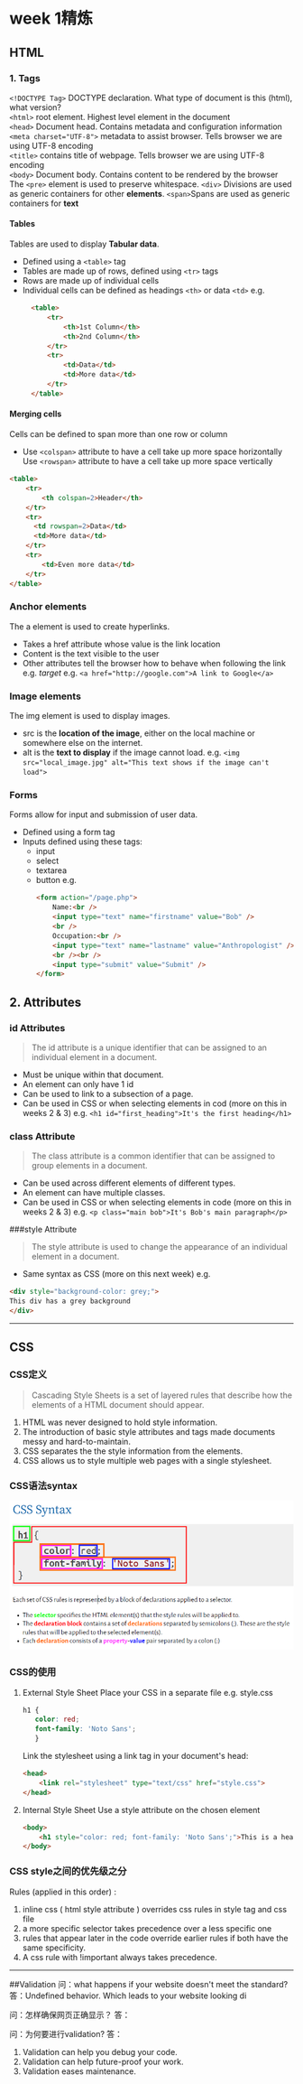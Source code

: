 # week 1精炼

## HTML

### 1. Tags
`<!DOCTYPE Tag>` DOCTYPE declaration. What type of document is this (html), what version?  
`<html>` root element.     Highest level element in the document  
`<head>` Document head.  Contains metadata and configuration information  
`<meta charset="UTF-8">` metadata to assist browser.  Tells browser we are using UTF-8 encoding  
`<title>` contains title of webpage.  Tells browser we are using UTF-8 encoding  
`<body>` Document body.  Contains content to be rendered by the browser  
The `<pre>` element is used to preserve whitespace.
`<div>`  Divisions are used as generic containers for other **elements**.
`<span>`Spans are used as generic containers for **text**

#### Tables
Tables are used to display **Tabular data**.
- Defined using a `<table>` tag
- Tables are made up of rows, defined using `<tr>` tags
- Rows are made up of individual cells
- Individual cells can be defined as headings `<th>` or data `<td>`
  e.g. 
  ```html
    <table>
        <tr>
            <th>1st Column</th>
            <th>2nd Column</th>
        </tr>
        <tr>
            <td>Data</td>
            <td>More data</td>
        </tr>
    </table>
  ```
#### Merging cells
Cells can be defined to span more than one row or column
- Use `<colspan>` attribute to have a cell take up more space horizontally
Use `<rowspan>` attribute to have a cell take up more space vertically
```html
<table>
    <tr>
        <th colspan=2>Header</th>
    </tr>
    <tr>
      <td rowspan=2>Data</td>
      <td>More data</td>
    </tr>
    <tr>
        <td>Even more data</td>
    </tr>
</table>
```

### Anchor elements
The a element is used to create hyperlinks.
- Takes a href attribute whose value is the link location
- Content is the text visible to the user
- Other attributes tell the browser how to behave when following the link e.g. _target_
e.g. `<a href="http://google.com">A link to Google</a>`

### Image elements
The img element is used to display images.
- src is the **location of the image**, either on the local machine or somewhere else on the internet.
- alt is the **text to display** if the image cannot load.
e.g. `<img src="local_image.jpg" alt="This text shows if the image can't load">`

### Forms
Forms allow for input and submission of user data.
- Defined using a form tag
- Inputs defined using these tags:
  - input
  - select
  - textarea
  - button
    e.g. 
    ```html
    <form action="/page.php">
        Name:<br />
        <input type="text" name="firstname" value="Bob" />
        <br />
        Occupation:<br />
        <input type="text" name="lastname" value="Anthropologist" />
        <br /><br />
        <input type="submit" value="Submit" />
    </form>
    ```

## 2. Attributes

### id Attributes
>The id attribute is a unique identifier that can be assigned to an individual element in a document.

- Must be unique within that document.
- An element can only have 1 id
- Can be used to link to a subsection of a page.
- Can be used in CSS or when selecting elements in cod (more on this in weeks 2 & 3)
e.g. `<h1 id="first_heading">It's the first heading</h1>`

### class Attribute
> The class attribute is a common identifier that can be assigned to group elements in a document.

- Can be used across different elements of different types.
- An element can have multiple classes.
- Can be used in CSS or when selecting elements in code (more on this in weeks 2 & 3)
e.g. `<p class="main bob">It's Bob's main paragraph</p>`

###style Attribute
> The style attribute is used to change the appearance of an
individual element in a document.

- Same syntax as CSS (more on this next week)
e.g. 
```html
<div style="background-color: grey;">
This div has a grey background
</div>
```

---

## CSS
### CSS定义
> Cascading Style Sheets is a set of layered rules that describe how the elements of a HTML document
should appear.

1. HTML was never designed to hold style information.
2. The introduction of basic style attributes and tags made documents messy and hard-to-maintain.
3. CSS separates the the style information from the elements.
4. CSS allows us to style multiple web pages with a single stylesheet.

### CSS语法syntax
![CSS syntax picture](week2/cssSyntax.PNG)

### CSS的使用
1. External Style Sheet
    Place your CSS in a separate file e.g. style.css  
     ```css
     h1 {
        color: red;
        font-family: 'Noto Sans';
        }
     ```
    Link the stylesheet using a link tag in your document's head:
    ```html
    <head>
        <link rel="stylesheet" type="text/css" href="style.css">
    </head>
    ```
    
2. Internal Style Sheet
    Use a style attribute on the chosen element
    ```html
    <body>
        <h1 style="color: red; font-family: 'Noto Sans';">This is a heading</h1>
    </body>
    ```

### CSS style之间的优先级之分
Rules (applied in this order) :

1. inline css ( html style attribute ) overrides css rules in style tag and css file
2. a more specific selector takes precedence over a less specific one
3. rules that appear later in the code override earlier rules if both have the same specificity.
4. A css rule with !important always takes precedence.

---

##Validation
问：what happens if your website doesn't meet the
standard?
答：Undefined behavior. Which leads to your website looking di

问：怎样确保网页正确显示？
答：

问：为何要进行validation?
答：
1. Validation can help you debug your code.
2. Validation can help future-proof your work.
3. Validation eases maintenance.
